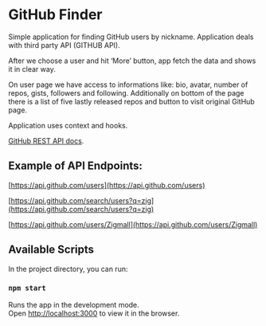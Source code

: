 # GitHub Finder


Simple application for finding GitHub users by nickname. Application deals with third party API (GITHUB API).

After we choose a user and hit ‘More’ button, app fetch the data and shows it in clear way. 

On user page we have access to informations like: bio, avatar, number of repos, gists, followers and following. 
Additionally on bottom of the page there is a list of five lastly released repos and button to visit original GitHub page.

Application uses context and hooks.




[GitHub REST API docs](https://docs.github.com/en/rest).


## Example of API Endpoints:

[https://api.github.com/users](https://api.github.com/users)

[https://api.github.com/search/users?q=zig](https://api.github.com/search/users?q=zig)

[https://api.github.com/users/Zigmall](https://api.github.com/users/Zigmall)



## Available Scripts

In the project directory, you can run:

### `npm start`

Runs the app in the development mode.\
Open [http://localhost:3000](http://localhost:3000) to view it in the browser.






